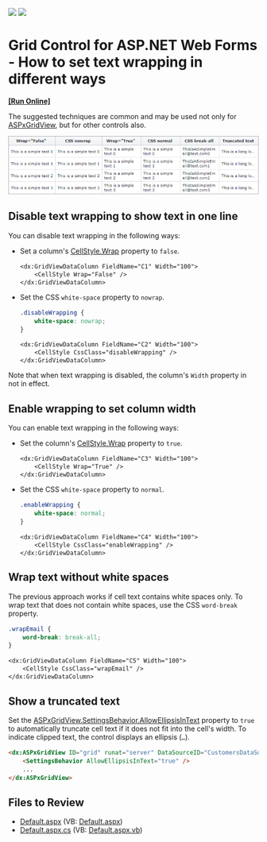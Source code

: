 <!-- default badges list -->
[![](https://img.shields.io/badge/Open_in_DevExpress_Support_Center-FF7200?style=flat-square&logo=DevExpress&logoColor=white)](https://supportcenter.devexpress.com/ticket/details/T175881)
[![](https://img.shields.io/badge/📖_How_to_use_DevExpress_Examples-e9f6fc?style=flat-square)](https://docs.devexpress.com/GeneralInformation/403183)
<!-- default badges end -->

# Grid Control for ASP.NET Web Forms - How to set text wrapping in different ways
<!-- run online -->
**[[Run Online]](https://codecentral.devexpress.com/t175881/)**
<!-- run online end -->

The suggested techniques are common and may be used not only for [ASPxGridView](https://docs.devexpress.com/AspNet/DevExpress.Web.ASPxGridView), but for other controls also.

![Wrapped text](grid-wrap-text.png)

## Disable text wrapping to show text in one line

You can disable text wrapping in the following ways:

* Set a column's [CellStyle.Wrap](https://docs.devexpress.com/AspNet/DevExpress.Web.AppearanceStyleBase.Wrap) property to `false`.

    ```ASPx
    <dx:GridViewDataColumn FieldName="C1" Width="100">  
        <CellStyle Wrap="False" />
    </dx:GridViewDataColumn> 
    ```

* Set the CSS `white-space` property to `nowrap`.

    ```CSS
    .disableWrapping {  
        white-space: nowrap;  
    }
    ```
      
    ```ASPx
    <dx:GridViewDataColumn FieldName="C2" Width="100">  
        <CellStyle CssClass="disableWrapping" />
    </dx:GridViewDataColumn>
    ```

Note that when text wrapping is disabled, the column's `Width` property in not in effect.

## Enable wrapping to set column width

You can enable text wrapping in the following ways:

* Set the column's [CellStyle.Wrap](https://docs.devexpress.com/AspNet/DevExpress.Web.AppearanceStyleBase.Wrap) property to `true`.

    ```ASPx
    <dx:GridViewDataColumn FieldName="C3" Width="100">  
        <CellStyle Wrap="True" />
    </dx:GridViewDataColumn>
    ``` 

* Set the CSS `white-space` property to `normal`.

    ```CSS
    .enableWrapping {  
        white-space: normal;  
    }
    ```
    
    ```ASPx
    <dx:GridViewDataColumn FieldName="C4" Width="100">  
        <CellStyle CssClass="enableWrapping" />  
    </dx:GridViewDataColumn>  
    ```

## Wrap text without white spaces

The previous approach works if cell text contains white spaces only. To wrap text that does not contain white spaces, use the CSS `word-break` property.

```CSS
.wrapEmail {  
    word-break: break-all;  
}
``` 
```ASPx
<dx:GridViewDataColumn FieldName="C5" Width="100">  
    <CellStyle CssClass="wrapEmail" />
</dx:GridViewDataColumn>  
```

## Show a truncated text

Set the [ASPxGridView.SettingsBehavior.AllowEllipsisInText](https://docs.devexpress.com/AspNet/DevExpress.Web.ASPxGridBehaviorSettings.AllowEllipsisInText) property to `true` to automatically truncate cell text if it does not fit into the cell's width. To indicate clipped text, the control displays an ellipsis (`…`).

```aspx
<dx:ASPxGridView ID="grid" runat="server" DataSourceID="CustomersDataSource">
    <SettingsBehavior AllowEllipsisInText="true" />
    ...
</dx:ASPxGridView>
```

## Files to Review

* [Default.aspx](./CS/Default.aspx) (VB: [Default.aspx](./VB/Default.aspx))
* [Default.aspx.cs](./CS/Default.aspx.cs) (VB: [Default.aspx.vb](./VB/Default.aspx.vb))
